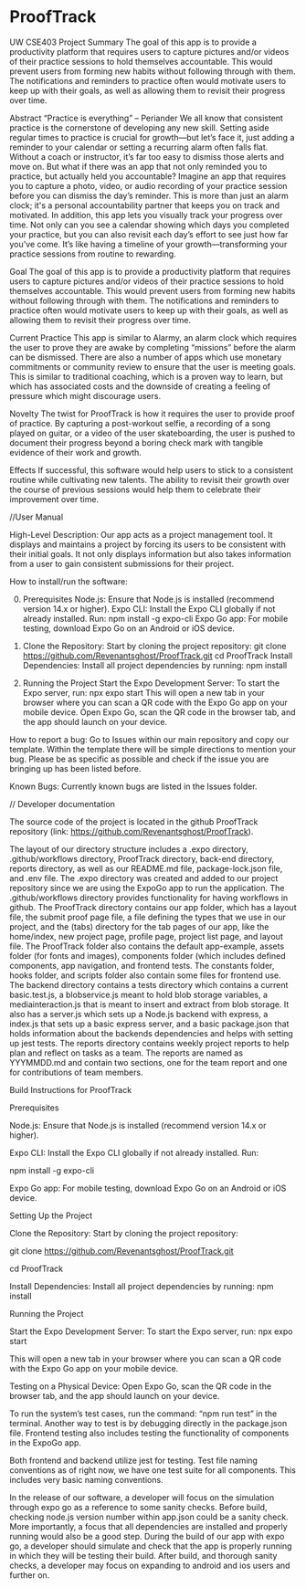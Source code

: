 # ProofTrack
UW CSE403 Project
Summary
The goal of this app is to provide a productivity platform that requires users to capture pictures and/or videos of their practice sessions to hold themselves accountable.
This would prevent users from forming new habits without following through with them. 
The notifications and reminders to practice often would motivate users to keep up with their goals, as well as allowing them to revisit their progress over time. 

Abstract
“Practice is everything” – Periander
We all know that consistent practice is the cornerstone of developing any new skill. Setting aside regular times to practice is crucial for growth—but let’s face it, just adding a reminder to your calendar or setting a recurring alarm often falls flat. Without a coach or instructor, it’s far too easy to dismiss those alerts and move on. 
But what if there was an app that not only reminded you to practice, but actually held you accountable? Imagine an app that requires you to capture a photo, video, or audio recording of your practice session before you can dismiss the day’s reminder. This is more than just an alarm clock; it's a personal accountability partner that keeps you on track and motivated.
In addition, this app lets you visually track your progress over time. Not only can you see a calendar showing which days you completed your practice, but you can also revisit each day’s effort to see just how far you’ve come. It’s like having a timeline of your growth—transforming your practice sessions from routine to rewarding.


Goal
The goal of this app is to provide a productivity platform that requires users to capture pictures and/or videos of their practice sessions to hold themselves accountable. This would prevent users from forming new habits without following through with them. The notifications and reminders to practice often would motivate users to keep up with their goals, as well as allowing them to revisit their progress over time. 


Current Practice
This app is similar to Alarmy, an alarm clock which requires the user to prove they are
awake by completing “missions” before the alarm can be dismissed.
There are also a number of apps which use monetary commitments or community review to ensure that the user is meeting goals. This is similar to traditional coaching, which is a proven way to learn, but which has associated costs and the downside of creating a feeling of pressure which might discourage users.


Novelty
The twist for ProofTrack is how it requires the user to provide proof of practice. By capturing a post-workout selfie, a recording of a song played on guitar, or a video of the user skateboarding, the user is pushed to document their progress beyond a boring check mark with tangible evidence of their work and growth.


Effects
If successful, this software would help users to stick to a consistent routine while cultivating new talents. The ability to revisit their growth over the course of previous sessions would help them to celebrate their improvement over time.

//User Manual

High-Level Description: 
Our app acts as a project management tool. It displays and maintains a project by forcing its users to be consistent with their initial goals. 
It not only displays information but also takes information from a user to gain consistent submissions for their project.

How to install/run the software:

 0. Prerequisites
    Node.js: Ensure that Node.js is installed (recommend version 14.x or higher).
    Expo CLI: Install the Expo CLI globally if not already installed. Run: 
    npm install -g expo-cli
    Expo Go app: For mobile testing, download Expo Go on an Android or iOS device.
  
 1. Clone the Repository: Start by cloning the project repository:
  git clone https://github.com/Revenantsghost/ProofTrack.git
  cd ProofTrack
  Install Dependencies: Install all project dependencies by running: npm install
  
 2. Running the Project
  Start the Expo Development Server: To start the Expo server, run: npx expo start
  This will open a new tab in your browser where you can scan a QR code with the Expo Go app on your mobile device.
  Open Expo Go, scan the QR code in the browser tab, and the app should launch on your device.

How to report a bug:
Go to Issues within our main repository and copy our template. 
Within the template there will be simple directions to mention your bug. 
Please be as specific as possible and check if the issue you are bringing up has been listed before.

Known Bugs: 
Currently known bugs are listed in the Issues folder.



// Developer documentation

The source code of the project is located in the github ProofTrack repository (link: https://github.com/Revenantsghost/ProofTrack). 

The layout of our directory structure includes a .expo directory, .github/workflows directory, ProofTrack directory, back-end directory, reports directory, as well as our README.md file, package-lock.json file, and .env file. The .expo directory was created and added to our project repository since we are using the ExpoGo app to run the application. The .github/workflows directory provides functionality for having workflows in github. The ProofTrack directory contains our app folder, which has a layout file, the submit proof page file, a file defining the types that we use in our project, and the (tabs) directory for the tab pages of our app, like the home/index, new project page, profile page, project list page, and layout file. The ProofTrack folder also contains the default app-example, assets folder (for fonts and images), components folder (which includes defined components, app navigation, and frontend tests. The constants folder, hooks folder, and scripts folder also contain some files for frontend use. 
The backend directory contains a tests directory which contains a current basic.test.js, a blobservice.js meant to hold blob storage variables, a mediainteraction.js that is meant to insert and extract from blob storage. It also has a server.js which sets up a Node.js backend with express, a index.js that sets up a basic express server, and a basic package.json that holds information about the backends dependencies and helps with setting up jest tests.
The reports directory contains weekly project reports to help plan and reflect on tasks as a team. The reports are named as YYYMMDD.md and contain two sections, one for the team report and one for contributions of team members.

Build Instructions for ProofTrack

Prerequisites

Node.js: Ensure that Node.js is installed (recommend version 14.x or higher).

Expo CLI: Install the Expo CLI globally if not already installed. Run: 

npm install -g expo-cli

Expo Go app: For mobile testing, download Expo Go on an Android or iOS device.

Setting Up the Project

Clone the Repository: Start by cloning the project repository:

git clone https://github.com/Revenantsghost/ProofTrack.git

cd ProofTrack

Install Dependencies: Install all project dependencies by running: npm install

Running the Project

Start the Expo Development Server: To start the Expo server, run: npx expo start

This will open a new tab in your browser where you can scan a QR code with the Expo Go app on your mobile device.

Testing on a Physical Device: Open Expo Go, scan the QR code in the browser tab, and the app should launch on your device.


To run the system’s test cases, run the command: “npm run test” in the terminal. Another way to test is by debugging directly in the package.json file. Frontend testing also includes testing the functionality of components in the ExpoGo app.

Both frontend and backend utilize jest for testing. Test file naming conventions as of right now, we have one test suite for all components. This includes very basic naming conventions.

In the release of our software, a developer will focus on the simulation through expo go as a reference to some sanity checks. Before build, checking node.js version number within app.json could be a sanity check. More importantly, a focus that all dependencies are installed and properly running would also be a good step. During the build of our app with expo go, a developer should simulate and check that the app is properly running in which they will be testing their build. After build, and thorough sanity checks,  a developer may focus on expanding to android and ios users and further on. 
